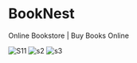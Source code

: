 # BookNest
Online Bookstore | Buy Books Online

![S11](https://github.com/user-attachments/assets/7f58c895-130e-4bba-b454-cc89207ea9c6)
![s2](https://github.com/user-attachments/assets/c6967552-929e-4192-b070-efba800f15f4)
![s3](https://github.com/user-attachments/assets/517a1d67-a0c7-4fb3-b590-cbc7a8fdb3b5)
